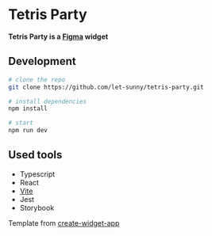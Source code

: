 # Tetris Party

**Tetris Party is a [Figma](https://figma.com/) widget**

## Development

```bash
# clone the repo
git clone https://github.com/let-sunny/tetris-party.git

# install dependencies
npm install

# start
npm run dev
```

## Used tools

- Typescript
- React
- [Vite](https://vitejs.dev/)
- Jest
- Storybook

Template from [create-widget-app](https://github.com/figma/widget-samples/tree/main/create-widget-app)
